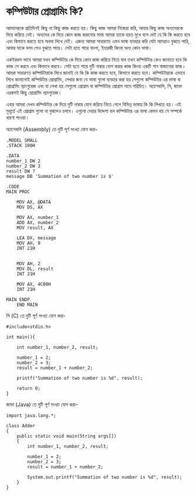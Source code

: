 # কম্পিউটার প্রোগ্রামিং কি?

আমাদেরকে প্রতিদিনই কিছু না কিছু কাজ করতে হয়। কিছু কাজ আমরা নিজেরা করি, আবার কিছু কাজ অন্যদেরকে দিয়ে করিয়ে নেই। অন্যদের কে দিয়ে কোন কাজ করানোর সময় আমরা তাকে হয়ত মুখে বলে দেই যে কি কি করতে হবে এবং কিভাবে করতে হবে অথবা লিখে দেই। এজন্য আমরা সাধারণত এমন ভাষা ব্যবহার করি যেটা আমরাও বুঝতে পারি, আবার যাকে বলব সেও বুঝতে পারে। সেটা হতে পারে বাংলা, ইংরেজী কিংবা অন্য কোন ভাষা।

একইরকম ভাবে আমরা যখন কম্পিউটার কে দিয়ে কোন কাজ করিয়ে নিতে যাব তখন কম্পিউটার কেও জানাতে হবে কি কাজ সে করবে এবং কিভাবে করবে। সেটা হতে পারে দুটি নাম্বার যোগ করার কাজ কিংবা একটি গান বাজানোর কাজ। আমরা সাধারণত কম্পিউটারকে লিখে জানাই যে কি কি কাজ করতে হবে, কিভাবে করতে হবে। কম্পিউটারকে এভাবে লিখে জানানোই কম্পিউটার প্রোগ্রামিং, লেখার জন্য যে ভাষা গুলো ব্যবহার করা হয় সেগুলো কম্পিউটার এর ভাষা বা প্রোগ্রামিং ল্যাংগুয়েজ এবং যা লেখা হয় সেগুলো প্রোগ্রাম বা কম্পিউটার প্রোগ্রাম নামে পরিচিত। অ্যাসেম্বলি, সি, জাভা এরকমই কিছু প্রোগ্রামিং ল্যাংগুয়েজ।

এবার আমরা দেখব কম্পিউটার কে দিয়ে দুটি নাম্বার যোগ করিয়ে নিতে গেলে বিভিন্ন ভাষায় কি কি লিখতে হয়। এই মুহূর্তে এই প্রোগ্রাম গুলো না বুঝলেও চলবে। এগুলো দেয়ার উদ্দেশ্য হল কম্পিউটার এর ভাষা কেমন হয় সে সম্পর্কে ধারণা পাওয়া।

অ্যাসেম্বলি (Assembly) তে দুটি পূর্ণ সংখ্যা যোগ করা-

```
.MODEL SMALL
.STACK 100H

.DATA
number_1 DW 2
number_2 DW 3
result DW ?
message DB 'Summation of two number is $'

.CODE
MAIN PROC

	MOV AX, @DATA
	MOV DS, AX

	MOV AX, number_1
	ADD AX, number_2
	MOV result, AX

	LEA DX, message
	MOV AH, 9
	INT 21H


	MOV AH, 2
	MOV DL, result
	INT 21H

	MOV AX, 4C00H
	INT 21H

MAIN ENDP
	END MAIN
```

সি (C) তে দুটি পূর্ণ সংখ্যা যোগ করা-

```
#include<stdio.h>

int main(){

	int number_1, number_2, result;

	number_1 = 2;
	number_2 = 3;
	result = number_1 + number_2;

	printf("Summation of two number is %d", result);

	return 0;
}

```

জাভা (Java) তে দুটি পূর্ণ সংখ্যা যোগ করা-

```
import java.lang.*;

class Adder
{
	public static void main(String args[])
	{
		int number_1, number_2, result;

		number_1 = 2;
		number_2 = 3;
		result = number_1 + number_2;

		System.out.printf("Summation of two number is %d", result);
	}
}
```
